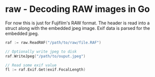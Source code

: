 # raw - Decoding RAW images in Go

For now this is just for Fujifilm's RAW format. The header is read into a struct along with the embedded jpeg image. Exif data is parsed for the embedded jpeg.

```go
raf := raw.ReadRAF("/path/to/raw/file.RAF")

// Optionally write jpeg to disk
raf.WriteJpeg("/path/to/ouput.jpeg")

// Read some exif value
fl := raf.Exif.Get(exif.FocalLength)
```

